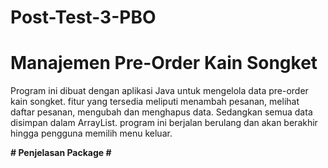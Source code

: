# Post-Test-3-PBO
# **Manajemen Pre-Order Kain Songket**

Program ini dibuat dengan aplikasi Java untuk mengelola data pre-order
kain songket. fitur yang tersedia meliputi menambah pesanan, melihat daftar pesanan, mengubah dan menghapus data. Sedangkan semua data disimpan dalam ArrayList. program ini berjalan berulang dan akan berakhir hingga pengguna memilih menu keluar. 


**# Penjelasan Package #**
